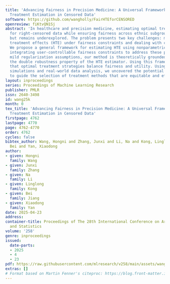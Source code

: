 ```yaml
---
title: 'Advancing Fairness in Precision Medicine: A Universal Framework for Optimal
  Treatment Estimation in Censored Data'
software: https://github.com/wangholly/FairHTEforCENSORED
openreview: fiKtvQN1Sj
abstract: 'In healthcare and precision medicine, estimating optimal treatment regimes
  for right-censored data while ensuring fairness across ethnic subgroups is crucial
  but remains underexplored. The problem presents two key challenges: measuring heterogeneous
  treatment effects (HTE) under fairness constraints and dealing with censoring mechanisms.
  We propose a general framework for estimating HTE using nonparametric methods and
  integrating user-controllable fairness constraints to address these problems. Under
  mild regularization assumptions, our method is theoretically grounded, demonstrating
  the double robustness property of the HTE estimator. Using this framework, we demonstrate
  that optimal treatment strategies balance fairness and utility. Using extensive
  simulations and real-world data analysis, we uncovered the potential of this method
  to guide the selection of treatment methods that are equitable and effective.'
layout: inproceedings
series: Proceedings of Machine Learning Research
publisher: PMLR
issn: 2640-3498
id: wang25k
month: 0
tex_title: 'Advancing Fairness in Precision Medicine: A Universal Framework for Optimal
  Treatment Estimation in Censored Data'
firstpage: 4762
lastpage: 4770
page: 4762-4770
order: 4762
cycles: false
bibtex_author: Wang, Hongni and Zhang, Junxi and Li, Na and Kong, Linglong and Jiang,
  Bei and Yan, Xiaodong
author:
- given: Hongni
  family: Wang
- given: Junxi
  family: Zhang
- given: Na
  family: Li
- given: Linglong
  family: Kong
- given: Bei
  family: Jiang
- given: Xiaodong
  family: Yan
date: 2025-04-23
address:
container-title: Proceedings of The 28th International Conference on Artificial Intelligence
  and Statistics
volume: '258'
genre: inproceedings
issued:
  date-parts:
  - 2025
  - 4
  - 23
pdf: https://raw.githubusercontent.com/mlresearch/v258/main/assets/wang25k/wang25k.pdf
extras: []
# Format based on Martin Fenner's citeproc: https://blog.front-matter.io/posts/citeproc-yaml-for-bibliographies/
---
```

